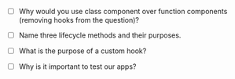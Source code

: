 - [ ] Why would you use class component over function components (removing hooks from the question)?



- [ ] Name three lifecycle methods and their purposes.



- [ ] What is the purpose of a custom hook?


- [ ] Why is it important to test our apps?